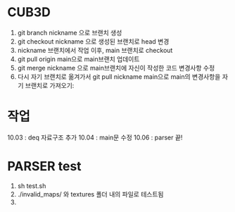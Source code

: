 # CUB3D

1. git branch nickname 으로 브랜치 생성
2. git checkout nickname 으로 생성된 브랜치로 head 변경
3. nickname 브랜치에서 작업 이후, main 브랜치로 checkout
4. git pull origin main으로 main브랜치 업데이트
5. git merge nickname 으로 main브랜치에 자신이 작성한 코드 변경사항 수정
6. 다시 자기 브랜치로 옮겨가서 git pull nickname main으로 main의 변경사항을 자기 브랜치로 가져오기:

# 작업

10.03 : deq 자료구조 추가
10.04 : main문 수정
10.06 : parser 끝!



# PARSER test

1. sh test.sh
2. ./invalid_maps/ 와 textures 폴더 내의 파일로 테스트됨
3. 







